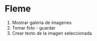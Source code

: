 # Fleme

1. Mostrar galeria de imagenes
2. Tomar foto - guardar
3. Crear texto de la imagen seleccionada
